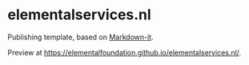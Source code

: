 # elementalservices.nl

Publishing template, based on [Markdown-it](https://github.com/markdown-it/markdown-it).

Preview at https://elementalfoundation.github.io/elementalservices.nl/. 

